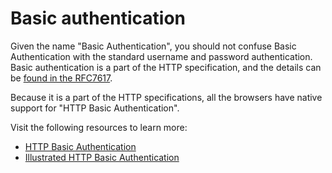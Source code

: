 # Basic authentication

Given the name "Basic Authentication", you should not confuse Basic Authentication with the standard username and password authentication. Basic authentication is a part of the HTTP specification, and the details can be [found in the RFC7617](https://www.rfc-editor.org/rfc/rfc7617.html).

Because it is a part of the HTTP specifications, all the browsers have native support for "HTTP Basic Authentication".

Visit the following resources to learn more:

- [HTTP Basic Authentication](http://road-maps.cn/guides/http-basic-authentication)
- [Illustrated HTTP Basic Authentication](https://www.youtube.com/watch?v=mwccHwUn7Gc)
